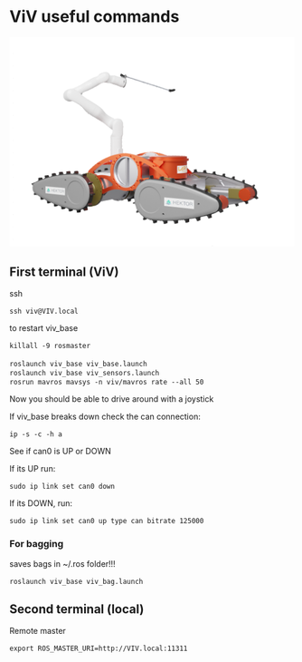 # ViV useful commands

<img src="doc/viv_driving_1_transparent.png" width="800">

## First terminal (ViV)
ssh

    ssh viv@VIV.local

to restart viv_base

    killall -9 rosmaster

    roslaunch viv_base viv_base.launch
    roslaunch viv_base viv_sensors.launch
    rosrun mavros mavsys -n viv/mavros rate --all 50


Now you should be able to drive around with a joystick

If viv_base breaks down check the can connection:

    ip -s -c -h a

See if can0 is UP or DOWN 

If its UP run:

    sudo ip link set can0 down 

If its DOWN, run:

    sudo ip link set can0 up type can bitrate 125000  

### For bagging
saves bags in ~/.ros folder!!!

    roslaunch viv_base viv_bag.launch


## Second terminal (local)
Remote master

    export ROS_MASTER_URI=http://VIV.local:11311

